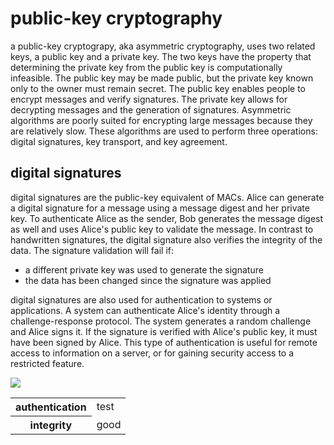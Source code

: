 # public-key cryptography

a public-key cryptograpy, aka asymmetric cryptography, uses two related keys, a public key and a private key. The two keys have the property that determining the private key from the public key is computationally infeasible. The public key may be made public, but the private key known only to the owner must remain secret. The public key enables people to encrypt messages and verify signatures. The private key allows for decrypting messages and the generation of signatures. Asymmetric algorithms are poorly suited for encrypting large messages because they are relatively slow. These algorithms are used to perform three operations: digital signatures, key transport, and key agreement.

## digital signatures

digital signatures are the public-key equivalent of MACs. Alice can generate a digital signature for a message using a message digest and her private key. To authenticate Alice as the sender, Bob generates the message digest as well and uses Alice's public key to validate the message. In contrast to handwritten signatures, the digital signature also verifies the integrity of the data. The signature validation will fail if:
- a different private key was used to generate the signature
- the data has been changed since the signature was applied

digital signatures are also used for authentication to systems or applications. A system can authenticate Alice's identity through a challenge-response protocol. The system generates a random challenge and Alice signs it. If the signature is verified with Alice's public key, it must have been signed by Alice. This type of authentication is useful for remote access to information on a server, or for gaining security access to a restricted feature.

![](https://fadasr.github.io/images/dig-sig-auth.png)

<table>
	<tr>
		<th>authentication</th>
		<td>test</td>
	</tr>
	<tr>
		<th>integrity</th>
		<td>good</td>
	</tr>
</table>
<!--stackedit_data:
eyJoaXN0b3J5IjpbLTE3NzYwOTI2ODcsMTEwMzQ1NDg2MiwyMD
YzNTc0ODQ2LC01NTM1MTcyNDcsMTA5NjI5Njc4NiwtOTU1NzM1
NjQwLDIxMjQ2NDA3MywtMTg4Nzg4MjAwNiw1NTU1MDExODRdfQ
==
-->
